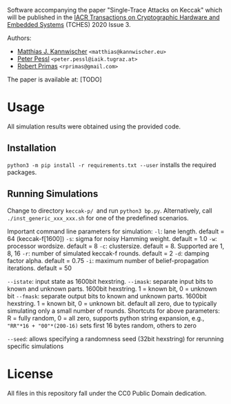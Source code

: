 Software accompanying the paper "Single-Trace Attacks on Keccak" which will be published in the [IACR Transactions on Cryptographic Hardware and Embedded Systems](https://tches.iacr.org/) (TCHES) 2020 Issue 3.

Authors:
  - [Matthias J. Kannwischer](https://kannwischer.eu/) `<matthias@kannwischer.eu>`
  - [Peter Pessl](https://www.iaik.tugraz.at/person/peter-pessl/) `<peter.pessl@iaik.tugraz.at>`
  - [Robert Primas](https://www.iaik.tugraz.at/person/robert-primas/) `<rprimas@gmail.com>`

The paper is available at: [TODO] 

# Usage
All simulation results were obtained using the provided code.

## Installation

`python3 -m pip install -r requirements.txt --user` installs the required packages.

## Running Simulations 
Change to directory `keccak-p/ `and run `python3 bp.py`. 
Alternatively, call `./inst_generic_xxx_xxx.sh` for one of the predefined scenarios.

Important command line parameters for simulation:
`-l`: lane length. default = 64 (keccak-f[1600])
`-s`: sigma for noisy Hamming weight. default = 1.0
`-w`: processor wordsize. default = 8
`-c`: clustersize. default = 8. Supported are 1, 8, 16
`-r`: number of simulated keccak-f rounds.  default = 2
`-d`: damping factor alpha. default = 0.75
`-i`: maximum number of belief-propagation iterations. default = 50

`--istate`: input state as 1600bit hexstring.
`--imask`: separate input bits to known and unknown parts. 1600bit hexstring. 1 = known bit, 0 = unknown bit
`--fmask`: separate output bits to known and unknown parts. 1600bit hexstring. 1 = known bit, 0 = unknown bit. default all zero, due to typically simulating only a small number of rounds.
Shortcuts for above parameters: R = fully random, 0 = all zero, supports python string expansion, e.g., `"RR"*16 + "00"*(200-16)` sets first 16 bytes random, others to zero

`--seed`: allows specifying a randomness seed (32bit hexstring) for rerunning specific simulations


# License

All files in this repository fall under the CC0 Public Domain dedication.
